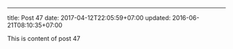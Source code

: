 ---
title: Post 47
date: 2017-04-12T22:05:59+07:00
updated: 2016-06-21T08:10:35+07:00

This is content of post 47